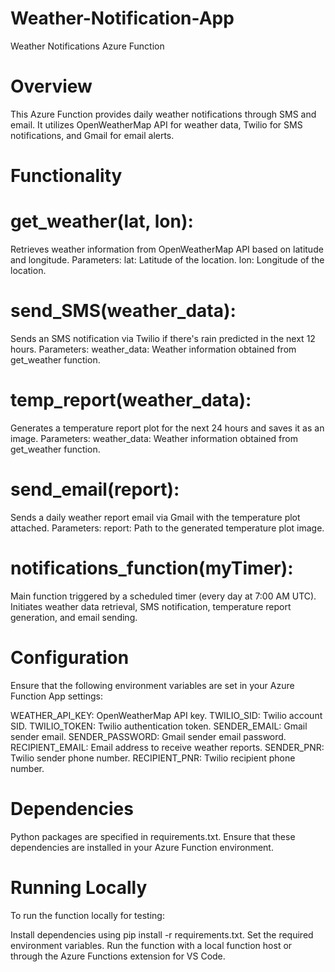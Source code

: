 # Weather-Notification-App
Weather Notifications Azure Function
# Overview
This Azure Function provides daily weather notifications through SMS and email. It utilizes OpenWeatherMap API for weather data, Twilio for SMS notifications, and Gmail for email alerts.

# Functionality
# get_weather(lat, lon):

Retrieves weather information from OpenWeatherMap API based on latitude and longitude.
Parameters:
lat: Latitude of the location.
lon: Longitude of the location.
# send_SMS(weather_data):

Sends an SMS notification via Twilio if there's rain predicted in the next 12 hours.
Parameters:
weather_data: Weather information obtained from get_weather function.
# temp_report(weather_data):

Generates a temperature report plot for the next 24 hours and saves it as an image.
Parameters:
weather_data: Weather information obtained from get_weather function.
# send_email(report):

Sends a daily weather report email via Gmail with the temperature plot attached.
Parameters:
report: Path to the generated temperature plot image.
# notifications_function(myTimer):

Main function triggered by a scheduled timer (every day at 7:00 AM UTC).
Initiates weather data retrieval, SMS notification, temperature report generation, and email sending.
# Configuration
Ensure that the following environment variables are set in your Azure Function App settings:

WEATHER_API_KEY: OpenWeatherMap API key.
TWILIO_SID: Twilio account SID.
TWILIO_TOKEN: Twilio authentication token.
SENDER_EMAIL: Gmail sender email.
SENDER_PASSWORD: Gmail sender email password.
RECIPIENT_EMAIL: Email address to receive weather reports.
SENDER_PNR: Twilio sender phone number.
RECIPIENT_PNR: Twilio recipient phone number.
# Dependencies
Python packages are specified in requirements.txt.
Ensure that these dependencies are installed in your Azure Function environment.
# Running Locally
To run the function locally for testing:

Install dependencies using pip install -r requirements.txt.
Set the required environment variables.
Run the function with a local function host or through the Azure Functions extension for VS Code.
